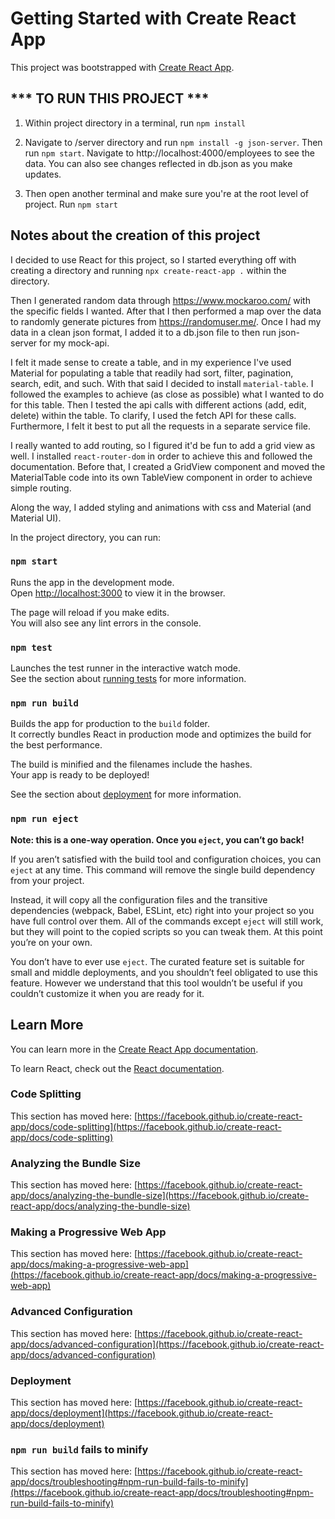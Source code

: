 # Getting Started with Create React App

This project was bootstrapped with [Create React App](https://github.com/facebook/create-react-app).

## *** TO RUN THIS PROJECT ***
1.  Within project directory in a terminal, run `npm install` 

2. Navigate to /server directory and run `npm install -g json-server`.
    Then run `npm start`. Navigate to http://localhost:4000/employees to see the data. You can also see changes reflected in db.json as you make updates. 

3. Then open another terminal and make sure you're at the root level of project. 
    Run `npm start`


## Notes about the creation of this project

I decided to use React for this project, so I started everything off with creating a directory and running `npx create-react-app .` within the directory.

Then I generated random data through https://www.mockaroo.com/ with the specific fields I wanted. After that I then performed a map over the data to randomly generate pictures from https://randomuser.me/. 
Once I had my data in a clean json format, I added it to a db.json file to then run json-server for my mock-api.

I felt it made sense to create a table, and in my experience I've used Material for
populating a table that readily had sort, filter, pagination, search, edit, and such.
With that said I decided to install `material-table`. I followed the examples to achieve (as close as possible) what I wanted to do for this table. Then I tested the api calls with different actions (add, edit, delete) within the table. To clarify, I used the fetch API for these calls. Furthermore, I felt it best to put all the requests in a separate service file. 

I really wanted to add routing, so I figured it'd be fun to add a grid view as well. 
I installed `react-router-dom` in order to achieve this and followed the documentation. Before that, I created a GridView component and moved the MaterialTable code into its own TableView component in order to achieve simple routing. 

Along the way, I added styling and animations with css and Material (and Material UI).


In the project directory, you can run:

### `npm start`

Runs the app in the development mode.\
Open [http://localhost:3000](http://localhost:3000) to view it in the browser.

The page will reload if you make edits.\
You will also see any lint errors in the console.

### `npm test`

Launches the test runner in the interactive watch mode.\
See the section about [running tests](https://facebook.github.io/create-react-app/docs/running-tests) for more information.

### `npm run build`

Builds the app for production to the `build` folder.\
It correctly bundles React in production mode and optimizes the build for the best performance.

The build is minified and the filenames include the hashes.\
Your app is ready to be deployed!

See the section about [deployment](https://facebook.github.io/create-react-app/docs/deployment) for more information.

### `npm run eject`

**Note: this is a one-way operation. Once you `eject`, you can’t go back!**

If you aren’t satisfied with the build tool and configuration choices, you can `eject` at any time. This command will remove the single build dependency from your project.

Instead, it will copy all the configuration files and the transitive dependencies (webpack, Babel, ESLint, etc) right into your project so you have full control over them. All of the commands except `eject` will still work, but they will point to the copied scripts so you can tweak them. At this point you’re on your own.

You don’t have to ever use `eject`. The curated feature set is suitable for small and middle deployments, and you shouldn’t feel obligated to use this feature. However we understand that this tool wouldn’t be useful if you couldn’t customize it when you are ready for it.

## Learn More

You can learn more in the [Create React App documentation](https://facebook.github.io/create-react-app/docs/getting-started).

To learn React, check out the [React documentation](https://reactjs.org/).

### Code Splitting

This section has moved here: [https://facebook.github.io/create-react-app/docs/code-splitting](https://facebook.github.io/create-react-app/docs/code-splitting)

### Analyzing the Bundle Size

This section has moved here: [https://facebook.github.io/create-react-app/docs/analyzing-the-bundle-size](https://facebook.github.io/create-react-app/docs/analyzing-the-bundle-size)

### Making a Progressive Web App

This section has moved here: [https://facebook.github.io/create-react-app/docs/making-a-progressive-web-app](https://facebook.github.io/create-react-app/docs/making-a-progressive-web-app)

### Advanced Configuration

This section has moved here: [https://facebook.github.io/create-react-app/docs/advanced-configuration](https://facebook.github.io/create-react-app/docs/advanced-configuration)

### Deployment

This section has moved here: [https://facebook.github.io/create-react-app/docs/deployment](https://facebook.github.io/create-react-app/docs/deployment)

### `npm run build` fails to minify

This section has moved here: [https://facebook.github.io/create-react-app/docs/troubleshooting#npm-run-build-fails-to-minify](https://facebook.github.io/create-react-app/docs/troubleshooting#npm-run-build-fails-to-minify)

